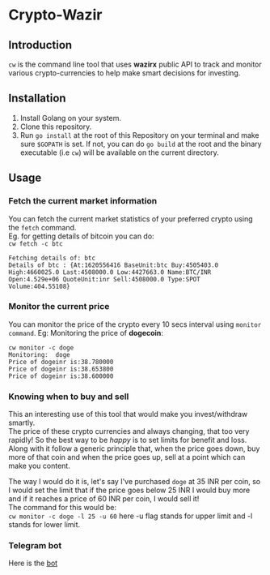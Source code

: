 # Crypto-Wazir
## Introduction
`cw` is the command line tool that uses **wazirx** public API to track and monitor various crypto-currencies to help make smart decisions for investing. 

## Installation
1. Install Golang on your system.  
2. Clone this repository.
3. Run `go install` at the root of this Repository on your terminal and make sure `$GOPATH` is set. If not, you can do `go build` at the root and the binary executable (i.e `cw`) will be available on the current directory. 

## Usage
### Fetch the current market information
You can fetch the current market statistics of your preferred crypto using the `fetch` command.  
Eg. for getting details of bitcoin you can do:  
`cw fetch -c btc`

```
Fetching details of: btc
Details of btc : {At:1620556416 BaseUnit:btc Buy:4505403.0 High:4660025.0 Last:4508000.0 Low:4427663.0 Name:BTC/INR Open:4.529e+06 QuoteUnit:inr Sell:4508000.0 Type:SPOT Volume:404.55108}
```

### Monitor the current price
You can monitor the price of the crypto every 10 secs interval using `monitor command`.
Eg:
Monitoring the price of **dogecoin**:
```
cw monitor -c doge
Monitoring:  doge
Price of dogeinr is:38.780000
Price of dogeinr is:38.653800
Price of dogeinr is:38.600000
```

### Knowing when to buy and sell
This an interesting use of this tool that would make you invest/withdraw smartly.  
The price of these crypto currencies and always changing, that too very rapidly! So the best way to be *happy* is to set limits for benefit and loss. Along with it follow a generic principle that, when the price goes down, buy more of that coin and when the price goes up, sell at a point which can make you content.  

The way I would do it is, let's say I've purchased `doge` at 35 INR per coin, so I would set the limit that if the price goes below 25 INR I would buy more and if it reaches a price of 60 INR per coin, I would sell it!  
The command for this would be:  
`cw monitor -c doge -l 25 -u 60` here -u flag stands for upper limit and -l stands for lower limit.  


### Telegram bot
Here is the [bot](t.me/go_wazirx_bot)
